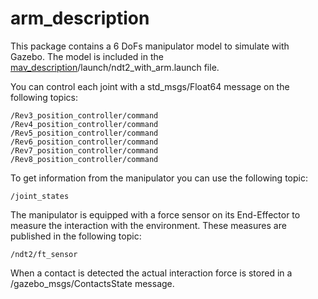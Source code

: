 # arm_description
This package contains a 6 DoFs manipulator model to simulate with Gazebo. The model is included in the [mav_description](https://github.com/Simone-DAngelo/mav_description)/launch/ndt2_with_arm.launch file.

You can control each joint with a std_msgs/Float64 message on the following topics:

    /Rev3_position_controller/command
    /Rev4_position_controller/command
    /Rev5_position_controller/command
    /Rev6_position_controller/command
    /Rev7_position_controller/command
    /Rev8_position_controller/command
 
To get information from the manipulator you can use the following topic:
  
    /joint_states

The manipulator is equipped with a force sensor on its End-Effector to measure the interaction with the environment. These measures are published in the following topic:

    /ndt2/ft_sensor

When a contact is detected the actual interaction force is stored in a /gazebo_msgs/ContactsState message.


